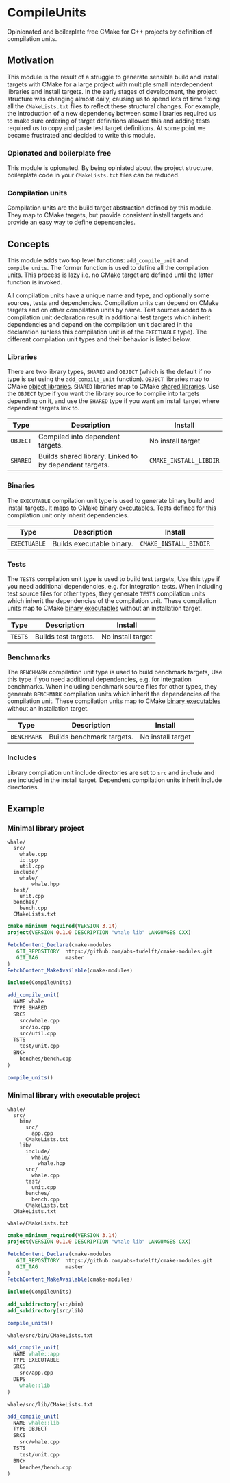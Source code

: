 # CompileUnits

Opinionated and boilerplate free CMake for C++ projects by definition of compilation units.

## Motivation

This module is the result of a struggle to generate sensible build and install targets with CMake for a large project with multiple small interdependent libraries and install targets. In the early stages of development, the project structure was changing almost daily, causing us to spend lots of time fixing all the `CMakeLists.txt` files to reflect these structural changes. For example, the introduction of a new dependency between some libraries required us to make sure ordering of target definitions allowed this and adding tests required us to copy and paste test target definitions. At some point we became frustrated and decided to write this module.

### Opionated and boilerplate free

This module is opionated. By being opiniated about the project structure, boilerplate code in your `CMakeLists.txt` files can be reduced.

### Compilation units

Compilation units are the build target abstraction defined by this module. They map to CMake targets, but provide consistent install targets and provide an easy way to define depencencies.

## Concepts

This module adds two top level functions: `add_compile_unit` and `compile_units`. The former function is used to define all the compilation units. This process is lazy i.e. no CMake target are defined until the latter function is invoked.

All compilation units have a unique name and type, and optionally some sources, tests and dependencies. Compilation units can depend on CMake targets and on other compilation units by name. Test sources added to a compilation unit declaration result in additional test targets which inherit dependencies and depend on the compilation unit declared in the declaration (unless this compilation unit is of the `EXECTUABLE` type). The different compilation unit types and their behavior is listed below.

### Libraries

There are two library types, `SHARED` and `OBJECT` (which is the default if no type is set using the `add_compile_unit` function). `OBJECT` libraries map to CMake [object libraries](https://cmake.org/cmake/help/latest/manual/cmake-buildsystem.7.html#object-libraries). `SHARED` libraries map to CMake [shared libraries](https://cmake.org/cmake/help/latest/manual/cmake-buildsystem.7.html#normal-libraries). Use the `OBJECT` type if you want the library source to compile into targets depending on it, and use the `SHARED` type if you want an install target where dependent targets link to.

| Type     | Description                                            | Install                |
| -------- | ------------------------------------------------------ | ---------------------- |
| `OBJECT` | Compiled into dependent targets.                       | No install target      |
| `SHARED` | Builds shared library. Linked to by dependent targets. | `CMAKE_INSTALL_LIBDIR` |

### Binaries

The `EXECUTABLE` compilation unit type is used to generate binary build and install targets. It maps to CMake [binary executables](https://cmake.org/cmake/help/latest/manual/cmake-buildsystem.7.html#binary-executables). Tests defined for this compilation unit only inherit dependencies.

| Type         | Description               | Install                |
| ------------ | ------------------------- | ---------------------- |
| `EXECTUABLE` | Builds executable binary. | `CMAKE_INSTALL_BINDIR` |

### Tests

The `TESTS` compilation unit type is used to build test targets, Use this type if you need additional dependencies, e.g. for integration tests. When including test source files for other types, they generate `TESTS` compilation units which inherit the dependencies of the compilation unit. These compilation units map to CMake [binary executables](https://cmake.org/cmake/help/latest/manual/cmake-buildsystem.7.html#binary-executables) without an installation target.

| Type    | Description          | Install           |
| ------- | -------------------- | ----------------- |
| `TESTS` | Builds test targets. | No install target |

### Benchmarks

The `BENCHMARK` compilation unit type is used to build benchmark targets, Use this type if you need additional dependencies, e.g. for integration benchmarks. When including benchmark source files for other types, they generate `BENCHMARK` compilation units which inherit the dependencies of the compilation unit. These compilation units map to CMake [binary executables](https://cmake.org/cmake/help/latest/manual/cmake-buildsystem.7.html#binary-executables) without an installation target.

| Type        | Description               | Install           |
| ----------- | ------------------------- | ----------------- |
| `BENCHMARK` | Builds benchmark targets. | No install target |

### Includes

Library compilation unit include directories are set to `src` and `include` and are included in the install target. Dependent compilation units inherit include directories.

## Example

### Minimal library project

```
whale/
  src/
    whale.cpp
  	io.cpp
  	util.cpp
  include/
  	whale/
  		whale.hpp
  test/
  	unit.cpp
  benches/
    bench.cpp
  CMakeLists.txt
```

```cmake
cmake_minimum_required(VERSION 3.14)
project(VERSION 0.1.0 DESCRIPTION "whale lib" LANGUAGES CXX)

FetchContent_Declare(cmake-modules
   GIT_REPOSITORY  https://github.com/abs-tudelft/cmake-modules.git
   GIT_TAG         master
)
FetchContent_MakeAvailable(cmake-modules)

include(CompileUnits)

add_compile_unit(
  NAME whale
  TYPE SHARED
  SRCS
    src/whale.cpp
    src/io.cpp
    src/util.cpp
  TSTS
    test/unit.cpp
  BNCH
    benches/bench.cpp
)

compile_units()
```

### Minimal library with executable project

```
whale/
  src/
    bin/
      src/
        app.cpp
      CMakeLists.txt
    lib/
      include/
        whale/
          whale.hpp
      src/
        whale.cpp
      test/
        unit.cpp
      benches/
        bench.cpp
      CMakeLists.txt
  CMakeLists.txt
```

`whale/CMakeLists.txt`

```cmake
cmake_minimum_required(VERSION 3.14)
project(VERSION 0.1.0 DESCRIPTION "whale lib" LANGUAGES CXX)

FetchContent_Declare(cmake-modules
   GIT_REPOSITORY  https://github.com/abs-tudelft/cmake-modules.git
   GIT_TAG         master
)
FetchContent_MakeAvailable(cmake-modules)

include(CompileUnits)

add_subdirectory(src/bin)
add_subdirectory(src/lib)

compile_units()
```

`whale/src/bin/CMakeLists.txt`

```cmake
add_compile_unit(
  NAME whale::app
  TYPE EXECUTABLE
  SRCS
    src/app.cpp
  DEPS
    whale::lib
)
```

`whale/src/lib/CMakeLists.txt`

```cmake
add_compile_unit(
  NAME whale::lib
  TYPE OBJECT
  SRCS
    src/whale.cpp
  TSTS
    test/unit.cpp
  BNCH
    benches/bench.cpp
)
```
